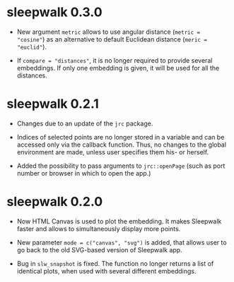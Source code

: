 # sleepwalk 0.3.0

* New argument `metric` allows to use angular distance (`metric = "cosine"`) as an alternative to default Euclidean distance
(`meric = "euclid"`).

* If `compare = "distances"`, it is no longer required to provide several embeddings. If only one embedding is given, it
will be used for all the distances.

# sleepwalk 0.2.1

* Changes due to an update of the `jrc` package.

* Indices of selected points are no longer stored in a variable and can be accessed only via the callback function. 
Thus, no changes to the global environment are made, unless user specifies them his- or herself.

* Added the possibility to pass arguments to `jrc::openPage` (such as port number or browser in which to open the app.)

# sleepwalk 0.2.0

* Now HTML Canvas is used to plot the embedding. It makes Sleepwalk faster and allows to simultaneously display more points.

* New parameter `mode = c("canvas", "svg")` is added, that allows user to go back to the old SVG-based version of Sleepwalk app.

* Bug in `slw_snapshot` is fixed. The function no longer returns a list of identical plots, when used with several different embeddings.